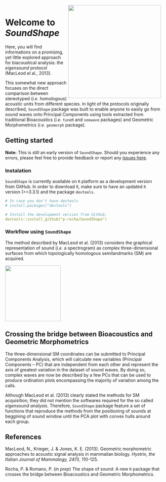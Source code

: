 <img align="right" height="300" src="https://github.com/p-rocha/SoundShape/blob/master/man/figures/logo.png" />

# Welcome to *SoundShape* 
Here, you will find informations on a promising, yet little explored approach for biacoustical analysis: the *eigensound* protocol (MacLeod el al., 2013). 

This somewhat new approach focuses on the direct comparison between stereotyped (*i.e.* homologous) acoustic units from different species. In light of the protocols originally described, `SoundShape` package was built to enable anyone to easily go from sound waves onto Principal Components using tools extracted from traditional Bioacoustics (*i.e.* `tuneR` and `seewave` packages) and Geometric Morphometrics (*i.e.* `geomorph` package).

## Getting started
**Note:** This is still an early version of `SoundShape`. Should you experience any errors, please feel free to provide feedback or report any [issues here](https://github.com/p-rocha/SoundShape/issues).

### Instalation
`SoundShape` is currently available on `R` platform as a development version from GitHub. In order to download it, make sure to have an updated `R` version (>=3.3.1) and the package `devtools`. 

```yml
# In case you don't have devtools
# install.packages("devtools")

# Install the development version from GitHub:
devtools::install_github("p-rocha/SoundShape")
```

### Workflow using `SoundShape`
The method described by MacLeod et al. (2013) considers the graphical representation of sound (*i.e.* a spectrogram) as complex three-dimensional surfaces from which topologically homologous semilandmarks (SM) are acquired. 

<img height="180" src="https://github.com/p-rocha/SoundShape/blob/master/man/figures/spectros.jpg" />




## Crossing the bridge between Bioacoustics and Geometric Morphometrics

The three-dimensional SM coordinates can be submitted to Principal Components Analysis, which will calculate new variables (Principal Components – PC) that are independent from each other and represent the axis of greatest
variation in the dataset of sound waves. By doing so, complex waves are now be described by a few PCs that can be used to produce ordination plots encompassing the majority of variation among the calls.

Although MacLeod et al. (2013) clearly stated the methods for SM acquisition, they did not mention the softwares required for the so called *eigensound analysis*. Therefore, `SoundShape` package feature a set of functions that reproduce the methods from the positioning of sounds at beggining of sound window until the PCA plot with convex hulls around each group. 


## References
MacLeod, N., Krieger, J. & Jones, K. E. (2013). Geometric morphometric approaches to acoustic signal analysis in mammalian biology. *Hystrix, the Italian Journal of Mammalogy, 24*(1), 110-125.

Rocha, P. & Romano, P. (*in prep*) The shape of sound: A new `R` package that crosses the bridge between Bioacoustics and Geometric Morphometrics.

